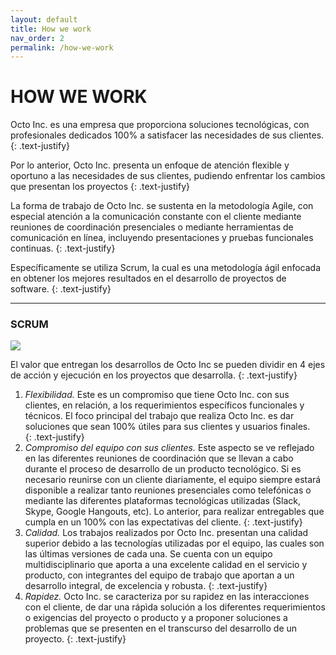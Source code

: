```yaml
---
layout: default
title: How we work
nav_order: 2
permalink: /how-we-work
---
```



# HOW WE WORK

Octo Inc. es una empresa que proporciona soluciones tecnológicas, con profesionales dedicados 100% a  satisfacer las necesidades de sus clientes. 
{: .text-justify}

Por lo anterior, Octo Inc. presenta un enfoque de atención flexible y oportuno a las necesidades de sus clientes, pudiendo enfrentar los cambios que presentan los proyectos 
{: .text-justify}

La forma de trabajo de Octo Inc. se sustenta en la metodología Agile, con especial atención a la comunicación constante con el cliente mediante reuniones de coordinación presenciales o mediante herramientas de comunicación en línea, incluyendo presentaciones y pruebas funcionales continuas. 
{: .text-justify}

Específicamente se utiliza Scrum, la cual es una metodología ágil enfocada en obtener los mejores resultados en el desarrollo de proyectos de software.
{: .text-justify}

------

### SCRUM

![](https://2.bp.blogspot.com/-bEGzuRz6Lq4/WmGKSR0O6ZI/AAAAAAAAFOY/GGTZyyvnLDw-OI7DP8pjjDb81539NHJUgCLcBGAs/s1600/La%2Bcertificacion%2BScrum%2BMaster%2BProfesional.png)

El valor que entregan los desarrollos de Octo Inc se pueden dividir en 4 ejes de acción y ejecución en los proyectos que desarrolla.
{: .text-justify}   
1. _Flexibilidad._ Este es un compromiso que tiene Octo Inc. con sus clientes, en relación, a los requerimientos específicos funcionales y técnicos. El foco principal del trabajo que realiza Octo Inc. es dar soluciones que sean 100% útiles para sus clientes y usuarios finales.  
{: .text-justify}
2. _Compromiso del equipo con sus clientes._ Este aspecto se ve reflejado en las diferentes reuniones de coordinación que se llevan a cabo durante el proceso de desarrollo de un producto tecnológico. Si es necesario reunirse con un cliente diariamente, el equipo siempre estará disponible a realizar tanto reuniones presenciales como telefónicas o mediante las diferentes plataformas tecnológicas  utilizadas (Slack, Skype, Google Hangouts, etc). Lo anterior, para realizar entregables que cumpla en un 100% con las expectativas del cliente.
{: .text-justify}
3. _Calidad._ Los trabajos realizados por Octo Inc. presentan una calidad superior debido a las tecnologías utilizadas por el equipo, las cuales son las últimas versiones de cada una. Se cuenta con un equipo multidisciplinario que aporta a una excelente calidad en el servicio y producto, con integrantes del equipo de trabajo que aportan a un desarrollo integral, de excelencia y  robusta. 
{: .text-justify}
4. _Rapidez._ Octo Inc. se caracteriza por su rapidez en las interacciones con el cliente, de dar una rápìda solución a los diferentes requerimientos o exigencias del proyecto o producto y a proponer soluciones a problemas que se presenten en el transcurso del desarrollo de un proyecto. 
{: .text-justify}